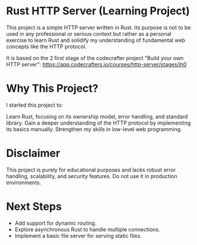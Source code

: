 # Rust HTTP Server (Learning Project)

This project is a simple HTTP server written in Rust.
Its purpose is not to be used in any professional or serious context
but rather as a personal exercise to learn Rust and solidify my understanding of fundamental web concepts like the HTTP protocol.

It is based on the 2 first stage of the codecrafter project "Build your own HTTP server":
    https://app.codecrafters.io/courses/http-server/stages/ih0

# Why This Project?

I started this project to:

Learn Rust, focusing on its ownership model, error handling, and standard library.
Gain a deeper understanding of the HTTP protocol by implementing its basics manually.
Strengthen my skills in low-level web programming.

# Disclaimer
This project is purely for educational purposes and lacks robust error handling, scalability, and security features. Do not use it in production environments.

# Next Steps
 - Add support for dynamic routing.
 - Explore asynchronous Rust to handle multiple connections.
 - Implement a basic file server for serving static files.
